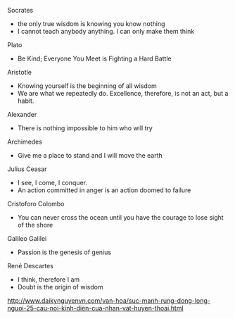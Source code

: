 Socrates

- the only true wisdom is knowing you know nothing
- I cannot teach anybody anything. I can only make them think

Plato

- Be Kind; Everyone You Meet is Fighting a Hard Battle

Aristotle

- Knowing yourself is the beginning of all wisdom
- We are what we repeatedly do. Excellence, therefore, is not an act, but a habit.

Alexander

- There is nothing impossible to him who will try

Archimedes

- Give me a place to stand and I will move the earth

Julius Ceasar

- I see, I come, I conquer.
- An action committed in anger is an action doomed to failure

Cristoforo Colombo

- You can never cross the ocean until you have the courage to lose sight of the shore

Galileo Galilei

- Passion is the genesis of genius

René Descartes

- I think, therefore I am
- Doubt is the origin of wisdom

http://www.daikynguyenvn.com/van-hoa/suc-manh-rung-dong-long-nguoi-25-cau-noi-kinh-dien-cua-nhan-vat-huyen-thoai.html

